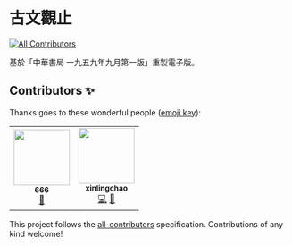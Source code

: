 # 古文觀止
<!-- ALL-CONTRIBUTORS-BADGE:START - Do not remove or modify this section -->
[![All Contributors](https://img.shields.io/badge/all_contributors-2-orange.svg?style=flat-square)](#contributors-)
<!-- ALL-CONTRIBUTORS-BADGE:END -->

基於「中華書局 一九五九年九月第一版」重製電子版。

## Contributors ✨

Thanks goes to these wonderful people ([emoji key](https://allcontributors.org/docs/en/emoji-key)):

<!-- ALL-CONTRIBUTORS-LIST:START - Do not remove or modify this section -->
<!-- prettier-ignore-start -->
<!-- markdownlint-disable -->
<table>
  <tr>
    <td align="center"><a href="https://github.com/A6669"><img src="https://avatars.githubusercontent.com/u/3398776?v=4?s=100" width="100px;" alt=""/><br /><sub><b>666</b></sub></a><br /><a href="#ideas-A6669" title="Ideas, Planning, & Feedback">🤔</a></td>
    <td align="center"><a href="https://blog.lingchao.xin"><img src="https://avatars.githubusercontent.com/u/1488134?v=4?s=100" width="100px;" alt=""/><br /><sub><b>xinlingchao</b></sub></a><br /><a href="https://github.com/Ancient-China-Books/guwenguanzhi/commits?author=douglarek" title="Code">💻</a> <a href="#maintenance-douglarek" title="Maintenance">🚧</a></td>
  </tr>
</table>

<!-- markdownlint-restore -->
<!-- prettier-ignore-end -->

<!-- ALL-CONTRIBUTORS-LIST:END -->

This project follows the [all-contributors](https://github.com/all-contributors/all-contributors) specification. Contributions of any kind welcome!
